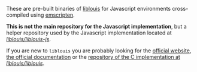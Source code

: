 These are pre-built binaries of [liblouis](https://github.com/liblouis/liblouis) for Javascript environments cross-compiled using [emscripten](http://emscripten.org/).

**This is not the main repository for the Javascript implementation**, but a helper repository used by the Javascript implementation located at [*liblouis/liblouis-js*](https://github.com/liblouis/liblouis-js).

If you are new to `liblouis` you are probably looking for the [official website](http://liblouis.org/), [the official documentation](http://liblouis.org/documentation/liblouis.html) or the [repository of the C implementation at *liblouis/liblouis*](https://github.com/liblouis/liblouis).
